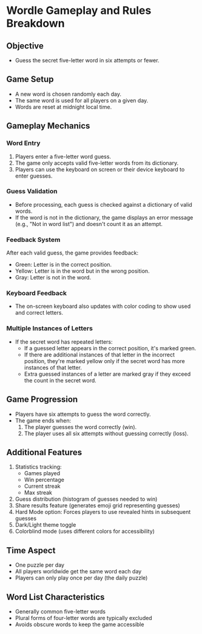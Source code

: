 # Wordle Gameplay and Rules Breakdown

## Objective
- Guess the secret five-letter word in six attempts or fewer.

## Game Setup
- A new word is chosen randomly each day.
- The same word is used for all players on a given day.
- Words are reset at midnight local time.

## Gameplay Mechanics

### Word Entry
1. Players enter a five-letter word guess.
2. The game only accepts valid five-letter words from its dictionary.
3. Players can use the keyboard on screen or their device keyboard to enter guesses.

### Guess Validation
- Before processing, each guess is checked against a dictionary of valid words.
- If the word is not in the dictionary, the game displays an error message (e.g., "Not in word list") and doesn't count it as an attempt.

### Feedback System
After each valid guess, the game provides feedback:
- Green: Letter is in the correct position.
- Yellow: Letter is in the word but in the wrong position.
- Gray: Letter is not in the word.

### Keyboard Feedback
- The on-screen keyboard also updates with color coding to show used and correct letters.

### Multiple Instances of Letters
- If the secret word has repeated letters:
  - If a guessed letter appears in the correct position, it's marked green.
  - If there are additional instances of that letter in the incorrect position, they're marked yellow only if the secret word has more instances of that letter.
  - Extra guessed instances of a letter are marked gray if they exceed the count in the secret word.

## Game Progression
- Players have six attempts to guess the word correctly.
- The game ends when:
  1. The player guesses the word correctly (win).
  2. The player uses all six attempts without guessing correctly (loss).

## Additional Features
1. Statistics tracking:
   - Games played
   - Win percentage
   - Current streak
   - Max streak
2. Guess distribution (histogram of guesses needed to win)
3. Share results feature (generates emoji grid representing guesses)
4. Hard Mode option: Forces players to use revealed hints in subsequent guesses
5. Dark/Light theme toggle
6. Colorblind mode (uses different colors for accessibility)

## Time Aspect
- One puzzle per day
- All players worldwide get the same word each day
- Players can only play once per day (the daily puzzle)

## Word List Characteristics
- Generally common five-letter words
- Plural forms of four-letter words are typically excluded
- Avoids obscure words to keep the game accessible